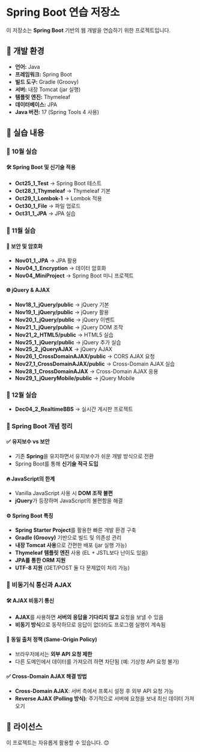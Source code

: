 # Spring Boot 연습 저장소

이 저장소는 **Spring Boot** 기반의 웹 개발을 연습하기 위한 프로젝트입니다.

## 📌 개발 환경

- **언어:** Java
- **프레임워크:** Spring Boot
- **빌드 도구:** Gradle (Groovy)
- **서버:** 내장 Tomcat (jar 실행)
- **템플릿 엔진:** Thymeleaf
- **데이터베이스:** JPA
- **Java 버전:** 17 (Spring Tools 4 사용)

## 📂 실습 내용

### 📅 10월 실습

#### 🛠️ Spring Boot 및 신기술 적용
- **Oct25_1_Test** → Spring Boot 테스트
- **Oct28_1_Thymeleaf** → Thymeleaf 기본
- **Oct29_1_Lombok-1** → Lombok 적용
- **Oct30_1_File** → 파일 업로드
- **Oct31_1_JPA** → JPA 실습

### 📅 11월 실습

#### 🔐 보안 및 암호화
- **Nov01_1_JPA** → JPA 활용
- **Nov04_1_Encryption** → 데이터 암호화
- **Nov04_MiniProject** → Spring Boot 미니 프로젝트

#### 🌐 jQuery & AJAX
- **Nov18_1_jQuery/public** → jQuery 기본
- **Nov19_1_jQuery/public** → jQuery 활용
- **Nov20_1_jQuery/public** → jQuery 이벤트
- **Nov21_1_jQuery/public** → jQuery DOM 조작
- **Nov21_2_HTML5/public** → HTML5 실습
- **Nov25_1_jQuery/public** → jQuery 추가 실습
- **Nov25_2_jQueryAJAX** → jQuery AJAX
- **Nov26_1_CrossDomainAJAX/public** → CORS AJAX 요청
- **Nov27_1_CrossDomainAJAX/public** → Cross-Domain AJAX 실습
- **Nov28_1_CrossDomainAJAX** → Cross-Domain AJAX 응용
- **Nov29_1_jQueryMobile/public** → jQuery Mobile

### 📅 12월 실습
- **Dec04_2_RealtimeBBS** → 실시간 게시판 프로젝트

### 🚀 Spring Boot 개념 정리

#### ✅ 유지보수 vs 보안
- 기존 **Spring**을 유지하면서 유지보수가 쉬운 개발 방식으로 전환
- Spring Boot를 통해 **신기술 적극 도입**

#### 🔥 JavaScript의 한계
- Vanilla JavaScript 사용 시 **DOM 조작 불편**
- **jQuery**가 등장하며 JavaScript의 불편함을 해결

#### ⚙️ Spring Boot 특징
- **Spring Starter Project**를 활용한 빠른 개발 환경 구축
- **Gradle (Groovy)** 기반으로 빌드 및 의존성 관리
- **내장 Tomcat 사용**으로 간편한 배포 (jar 실행 가능)
- **Thymeleaf 템플릿 엔진** 사용 (EL + JSTL보다 난이도 있음)
- **JPA를 통한 ORM 지원**
- **UTF-8 지원** (GET/POST 둘 다 문제없이 처리 가능)

### 🔄 비동기식 통신과 AJAX

#### 🛠️ AJAX 비동기 통신
- **AJAX**를 사용하면 **서버의 응답을 기다리지 않고** 요청을 보낼 수 있음
- **비동기 방식**으로 동작하므로 응답이 없더라도 프로그램 실행이 계속됨

#### 🚧 동일 출처 정책 (Same-Origin Policy)
- 브라우저에서는 **외부 API 요청 제한**
- 다른 도메인에서 데이터를 가져오려 하면 차단됨 (예: 기상청 API 요청 불가)

#### ✅ Cross-Domain AJAX 해결 방법
- **Cross-Domain AJAX**: 서버 측에서 프록시 설정 후 외부 API 요청 가능
- **Reverse AJAX (Polling 방식)**: 주기적으로 서버에 요청을 보내 최신 데이터 가져오기

## 📄 라이선스

이 프로젝트는 자유롭게 활용할 수 있습니다. 😊
